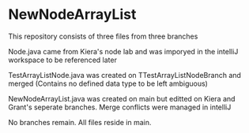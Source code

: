 # NewNodeArrayList

This repository consists of three files from three branches

Node.java came from Kiera's node lab and was imporyed in the intelliJ workspace to be referenced later

TestArrayListNode.java was created on TTestArrayListNodeBranch and merged (Contains no defined data type to be left ambiguous)

NewNodeArrayList.java was created on main but editted on Kiera and Grant's seperate branches. Merge conflicts were managed in intelliJ

No branches remain. All files reside in main.

